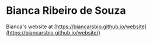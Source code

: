 # Bianca Ribeiro de Souza
Bianca's website at [https://biancarsbio.github.io/website](https://biancarsbio.github.io/website/)

